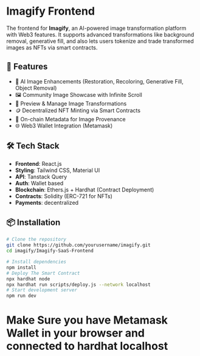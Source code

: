 # Imagify Frontend

The frontend for **Imagify**, an AI-powered image transformation platform with Web3 features. It supports advanced transformations like background removal, generative fill, and also lets users tokenize and trade transformed images as NFTs via smart contracts.

## 🚀 Features

- 🧠 AI Image Enhancements (Restoration, Recoloring, Generative Fill, Object Removal)
- 🖼️ Community Image Showcase with Infinite Scroll
- 🎨 Preview & Manage Image Transformations
- 🪙 Decentralized NFT Minting via Smart Contracts
- 🧾 On-chain Metadata for Image Provenance
- 🌐 Web3 Wallet Integration (Metamask)

## 🛠 Tech Stack

- **Frontend**: React.js
- **Styling**: Tailwind CSS, Material UI
- **API**: Tanstack Query
- **Auth**: Wallet based
- **Blockchain**: Ethers.js + Hardhat (Contract Deployment)
- **Contracts**: Solidity (ERC-721 for NFTs)
- **Payments**: decentralized

## 📦 Installation

```bash
# Clone the repository
git clone https://github.com/yourusername/imagify.git
cd imagify/Imagify-SaaS-Frontend

# Install dependencies
npm install
# Deploy The Smart Contract
npx hardhat node
npx hardhat run scripts/deploy.js --network localhost
# Start development server
npm run dev
```
# Make Sure you have Metamask Wallet in your browser and connected to hardhat localhost
